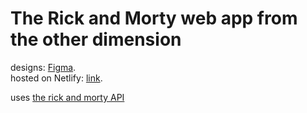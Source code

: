 # The Rick and Morty web app from the other dimension

designs: [Figma](https://www.figma.com/file/6B7sKpjlLwc4IfiwYMEzTb/rick-and-morty?node-id=0%3A1).
<br/>
hosted on Netlify: [link](https://rick-and-mortyy.netlify.app/).

uses [the rick and morty API](https://rickandmortyapi.com/)
